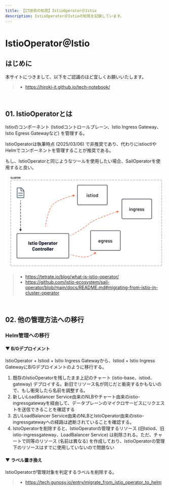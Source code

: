 ```yaml
---
title: 【IT技術の知見】IstioOperator＠Istio
description: IstioOperator＠Istioの知見を記録しています。
---
```


# IstioOperator＠Istio

## はじめに

本サイトにつきまして、以下をご認識のほど宜しくお願いいたします。

> - https://hiroki-it.github.io/tech-notebook/

<br>

## 01. IstioOperatorとは

Istioのコンポーネント (Istiodコントロールプレーン、Istio Ingress Gateway、Istio Egress Gatewayなど) を管理する。

IstioOperatorは執筆時点 (2025/03/06) で非推奨であり、代わりにistioctlやHelmでコンポーネントを管理することが推奨である。

もし、IstioOperatorと同じようなツールを使用したい場合、SailOperatorを使用すると良い。

![istio_istio-operator](https://raw.githubusercontent.com/hiroki-it/tech-notebook-images/master/images/istio_istio-operator.png)

> - https://tetrate.io/blog/what-is-istio-operator/
> - https://github.com/istio-ecosystem/sail-operator/blob/main/docs/README.md#migrating-from-istio-in-cluster-operator

<br>

## 02. 他の管理方法への移行

### Helm管理への移行

#### ▼ B/Gデプロイメント

IstioOperator + Istiod + Istio Ingress Gatewayから、Istiod + Istio Ingress GatewayにB/Gデプロイメントのように移行する。

1. 既存のIstioOperatorを残したまま上記のチャート (istio-base、istiod、gateway) デプロイする。新旧でリソース名が同じだと衝突するかもないので、もし衝突したら名前を調整する。
2. 新しいLoadBalancer Service由来のNLBやチャート由来のistio-ingressgatewayを経由して、データプレーンのマイクロサービスにリクエストを送信できることを確認する
3. 古いLoadBalancer Service由来のNLBとIstoOperator由来のistio-ingressgatewayへの経路は遮断されていることを確認する。
4. IstoOperatorを削除すると、IstioOperatorの管理するリソース (旧Istiod、旧istio-ingressgateway、LoadBalancer Service) は削除される。ただ、チャートで同等のリソース (名前は異なる) を作成しており、IstioOperatorの管理下のリソースはすでに使用していないので問題ない

#### ▼ ラベル置き換え

IstioOperatorが管理対象を判定するラベルを削除する。

> - https://tech.gunosy.io/entry/migrate_from_istio_operator_to_helm

<br>
